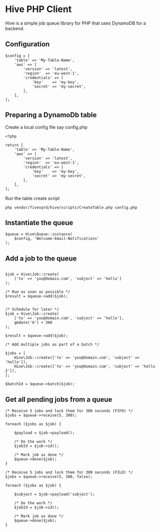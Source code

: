# Hive PHP Client
Hive is a simple job queue library for PHP that uses DynamoDB for a backend.

## Configuration
```
$config = [
    'table' => 'My-Table-Name',
    'aws' => [
        'version' => 'latest',
        'region'  => 'eu-west-1',
        'credentials' => [
            'key'    => 'my-key',
            'secret' => 'my-secret',
        ],
    ],
];
```

## Preparing a DynamoDb table
Create a local config file say config.php

```
<?php

return [
    'table' => 'My-Table-Name',
    'aws' => [
        'version' => 'latest',
        'region'  => 'eu-west-1',
        'credentials' => [
            'key'    => 'my-key',
            'secret' => 'my-secret',
        ],
    ],
];
```

Run the table create script
```
php vendor/fivesqrd/hive/scripts/CreateTable.php config.php
```

## Instantiate the queue
```
$queue = Hive\Queue::instance(
    $config, 'Welcome-Email-Notifications'
);
```

## Add a job to the queue
```

$job = Hive\Job::create(
    ['to' => 'you@domain.com', 'subject' => 'hello']
);

/* Run as soon as possible */
$result = $queue->add($job);
```

```

/* Schedule for later */
$job = Hive\Job::create(
    ['to' => 'you@domain.com', 'subject' => 'hello'], 
    gmdate('U') + 300
);

$result = $queue->add($job);
```

```
/* Add multiple jobs as part of a batch */

$jobs = [
    Hive\Job::create(['to' => 'you@domain.com', 'subject' => 'hello']),
    Hive\Job::create(['to' => 'you@domain.com', 'subject' => 'hello 2']),
];

$batchId = $queue->batch($job);
```

## Get all pending jobs from a queue
```
/* Receive 5 jobs and lock them for 300 seconds (FIFO) */
$jobs = $queue->receive(5, 300);

foreach ($jobs as $job) {

    $payload = $job->payload();

    /* Do the work */
    $jobId = $job->id();

    /* Mark job as done */
    $queue->done($job);
}
```

```
/* Receive 5 jobs and lock them for 300 seconds (FILO) */
$jobs = $queue->receive(5, 300, false);

foreach ($jobs as $job) {

    $subject = $job->payload('subject');

    /* Do the work */
    $jobId = $job->id();

    /* Mark job as done */
    $queue->done($job);
}
```
